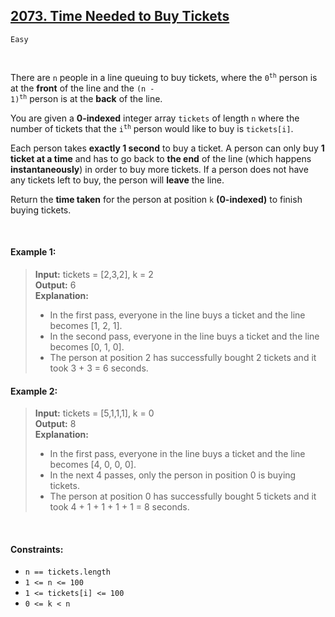 ## [2073. Time Needed to Buy Tickets](https://leetcode.com/problems/time-needed-to-buy-tickets/)

<code>Easy</code>

<br>

There are <code>n</code> people in a line queuing to buy tickets, where the <code>0<sup>th</sup></code> person is at the __front__ of the line and the <code>(n - 1)<sup>th</sup></code> person is at the __back__ of the line.

You are given a __0-indexed__ integer array <code>tickets</code> of length <code>n</code> where the number of tickets that the <code>i<sup>th</sup></code> person would like to buy is <code>tickets[i]</code>.

Each person takes __exactly 1 second__ to buy a ticket. A person can only buy __1 ticket at a time__ and has to go back to __the end__ of the line (which happens __instantaneously__) in order to buy more tickets. If a person does not have any tickets left to buy, the person will __leave__ the line.

Return the __time taken__ for the person at position <code>k</code> __(0-indexed)__ to finish buying tickets.

<br>

#### Example 1:

> __Input:__ tickets = [2,3,2], k = 2  
> __Output:__ 6  
> __Explanation:__   
> - In the first pass, everyone in the line buys a ticket and the line becomes [1, 2, 1].  
> - In the second pass, everyone in the line buys a ticket and the line becomes [0, 1, 0].  
> - The person at position 2 has successfully bought 2 tickets and it took 3 + 3 = 6 seconds.  

#### Example 2:

> __Input:__ tickets = [5,1,1,1], k = 0  
> __Output:__ 8  
> __Explanation:__  
> - In the first pass, everyone in the line buys a ticket and the line becomes [4, 0, 0, 0].  
> - In the next 4 passes, only the person in position 0 is buying tickets.  
> - The person at position 0 has successfully bought 5 tickets and it took 4 + 1 + 1 + 1 + 1 = 8 seconds.  

<br>

#### Constraints:

- <code>n == tickets.length</code>
- <code>1 <= n <= 100</code>
- <code>1 <= tickets[i] <= 100</code>
- <code>0 <= k < n</code>
